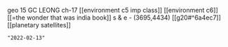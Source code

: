 geo 15
GC LEONG ch-17
[[environment c5 imp class]]
[[environment c6]]
[[=the wonder that was india book]] s & e - (3695,4434)
[[g20#^6a4ec7]]
[[planetary satellites]]

```query 2021-11-05 03:01
"2022-02-13"
```